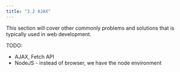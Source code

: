 ```yaml
---
title: "3.2 AJAX"
---
```


This section will cover other commonly problems and solutions that is typically
used in web development.

TODO:

* AJAX, Fetch API
* NodeJS - instead of browser, we have the node environment
